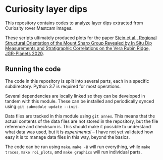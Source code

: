 # Curiosity layer dips

This repository contains codes to analyze layer dips
extracted from Curiosity rover Mastcam images.

These scripts ultimately produced plots for the paper
[Stein et al., Regional Structural Orientation of the Mount Sharp Group Revealed
by In Situ Dip Measurements and Stratigraphic Correlations on the
Vera Rubin Ridge, JGR-Planets 2020](https://agupubs.onlinelibrary.wiley.com/doi/10.1029/2019JE006298).

## Running the code

The code in this repository is split into several parts, each in a
specific subdirectory. Python 3.7 is required for most operations.

Several dependencies are locally linked so they can be developed in
tandem with this module. These can be installed and periodically synced using
`git submodule update --init`.

Data files are tracked in this module using `git annex`. This means that the
actual contents of the data files are not stored in the repository, but the
file reference and checksum is. This should make it possible to understand what
data was used, but it is *experimental* – I have not yet validated how easy it is to
manage data files in this way, beyond the basics.

The code can be run using `make`. `make -B` will run everything, while
`make traces`, `make roi_plots`, and `make graphics` will run individual parts.
